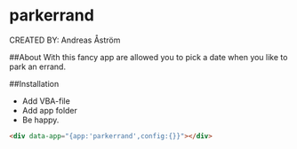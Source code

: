 #  parkerrand #

CREATED BY: Andreas Åström

##About
With this fancy app are allowed you to pick a date when you like to park an errand. 

##Installation
* Add VBA-file
* Add app folder
* Be happy.
```html
<div data-app="{app:'parkerrand',config:{}}"></div>
```